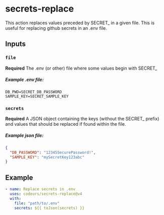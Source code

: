 # secrets-replace

This action replaces values preceded by SECRET\_ in a given file. This is useful for replacing github secrets in an .env file.

## Inputs

### `file`

**Required** The .env (or other) file where some values begin with SECRET\_

##### Example .env file:
```
DB_PWD=SECRET_DB_PASSWORD
SAMPLE_KEY=SECRET_SAMPLE_KEY
```

### `secrets`

**Required** A JSON object containing the keys (without the SECRET\_ prefix) and values that should be replaced if found within the file.

##### Example json file:
```json
{
  "DB_PASSWORD": "12345SecurePassword!",
  "SAMPLE_KEY": "mySecretKey123abc"
}
```

## Example

```yaml
- name: Replace secrets in .env
  uses: codeurs/secrets-replace@v4
  with:
    file: "path/to/.env"
    secrets: ${{ toJson(secrets) }}
```
